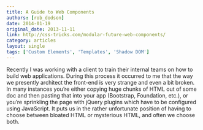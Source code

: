 ```yaml
---
title: A Guide to Web Components
authors: [rob_dodson]
date: 2014-01-19
original_date: 2013-11-11
link: http://css-tricks.com/modular-future-web-components/
category: articles
layout: single
tags: ['Custom Elements', 'Templates', 'Shadow DOM']
---
```


Recently I was working with a client to train their internal teams on how to build web applications. During this process it occurred to me that the way we presently architect the front-end is very strange and even a bit broken. In many instances you’re either copying huge chunks of HTML out of some doc and then pasting that into your app (Bootstrap, Foundation, etc.), or you’re sprinkling the page with jQuery plugins which have to be configured using JavaScript. It puts us in the rather unfortunate position of having to choose between bloated HTML or mysterious HTML, and often we choose both.

<!-- Excerpt -->
